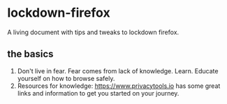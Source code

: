 # lockdown-firefox
A living document with tips and tweaks to lockdown firefox.


## the basics

1. Don't live in fear. Fear comes from lack of knowledge. Learn. Educate yourself on how to browse safely.
2. Resources for knowledge: https://www.privacytools.io has some great links and information to get you started on your journey.
